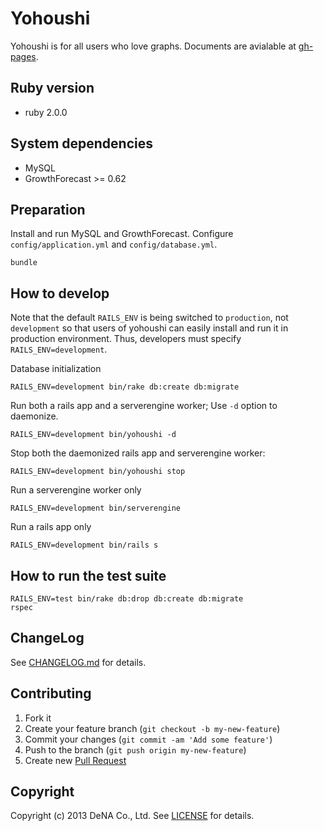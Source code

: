 # Yohoushi

Yohoushi is for all users who love graphs. Documents are avialable at [gh-pages](http://yohoushi.github.io/yohoushi).

## Ruby version

* ruby 2.0.0

## System dependencies

* MySQL
* GrowthForecast >= 0.62

## Preparation

Install and run MySQL and GrowthForecast. Configure `config/application.yml` and `config/database.yml`. 

    bundle

## How to develop

Note that the default `RAILS_ENV` is being switched to `production`, not `development`
so that users of yohoushi can easily install and run it in production environment. 
Thus, developers must specify `RAILS_ENV=development`.


Database initialization

    RAILS_ENV=development bin/rake db:create db:migrate

Run both a rails app and a serverengine worker; Use `-d` option to daemonize.

    RAILS_ENV=development bin/yohoushi -d

Stop both the daemonized rails app and serverengine worker:

    RAILS_ENV=development bin/yohoushi stop

Run a serverengine worker only

    RAILS_ENV=development bin/serverengine

Run a rails app only

    RAILS_ENV=development bin/rails s

## How to run the test suite

    RAILS_ENV=test bin/rake db:drop db:create db:migrate 
    rspec

## ChangeLog

See [CHANGELOG.md](CHANGELOG.md) for details.

## Contributing

1. Fork it
2. Create your feature branch (`git checkout -b my-new-feature`)
3. Commit your changes (`git commit -am 'Add some feature'`)
4. Push to the branch (`git push origin my-new-feature`)
5. Create new [Pull Request](../../pull/new/master)

## Copyright

Copyright (c) 2013 DeNA Co., Ltd. See [LICENSE](LICENSE) for details.

